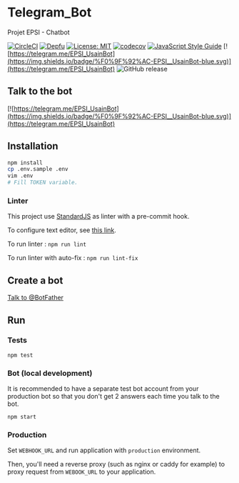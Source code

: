 # Telegram_Bot

Projet EPSI - Chatbot

[![CircleCI](https://circleci.com/gh/BinomeEPSI/Telegram_Bot/tree/master.svg?style=svg&circle-token=bc0dcd04151af502a6891e8f392a24c192a34eaf)](https://circleci.com/gh/BinomeEPSI/Telegram_Bot/tree/master)
[![Depfu](https://badges.depfu.com/badges/87ebc6dff6cd6c56b949616bf58c36c8/overview.svg)](https://depfu.com/github/BinomeEPSI/Telegram_Bot)
[![License: MIT](https://img.shields.io/badge/Lcense-MIT-yellow.svg)](https://opensource.org/licenses/MIT)
[![codecov](https://codecov.io/gh/BinomeEPSI/Telegram_Bot/branch/master/graph/badge.svg)](https://codecov.io/gh/BinomeEPSI/Telegram_Bot)
[![JavaScript Style Guide](https://img.shields.io/badge/code_style-standard-brightgreen.svg)](https://standardjs.com)
[![https://telegram.me/EPSI_UsainBot](https://img.shields.io/badge/%F0%9F%92%AC-EPSI__UsainBot-blue.svg)](https://telegram.me/EPSI_UsainBot)
![GitHub release](https://img.shields.io/github/release/BinomeEPSI/Telegram_Bot.svg)

## Talk to the bot

[![https://telegram.me/EPSI_UsainBot](https://img.shields.io/badge/%F0%9F%92%AC-EPSI__UsainBot-blue.svg)](https://telegram.me/EPSI_UsainBot)

## Installation

```bash
npm install
cp .env.sample .env
vim .env
# Fill TOKEN variable.
```

### Linter

This project use [StandardJS](https://standardjs.com) as linter with a pre-commit hook.

To configure text editor, see [this link](https://standardjs.com/#are-there-text-editor-plugins).

To run linter : `npm run lint`

To run linter with auto-fix : `npm run lint-fix`

## Create a bot

[Talk to @BotFather](https://core.telegram.org/bots#3-how-do-i-create-a-bot)

## Run

### Tests

`npm test`

### Bot (local development)

It is recommended to have a separate test bot account from your production bot so that you don't get 2 answers each time you talk to the bot.

`npm start`

### Production

Set `WEBHOOK_URL` and run application with `production` environment.

Then, you'll need a reverse proxy (such as nginx or caddy for example) to proxy request from `WEBOOK_URL` to your application.